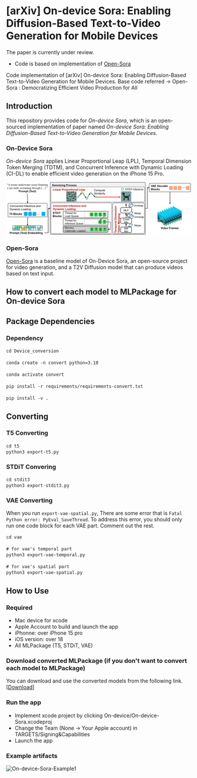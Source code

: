 # [arXiv] On-device Sora: Enabling Diffusion-Based Text-to-Video Generation for Mobile Devices

The paper is currently under review.
* Code is based on implementation of [Open-Sora](https://github.com/hpcaitech/Open-Sora)

Code implementation of  [arXiv] On-device Sora: Enabling Diffusion-Based Text-to-Video Generation for Mobile Devices.
Base code referred ->
Open-Sora : Democratizing Efficient Video Production for All 

## Introduction

This repository provides code for *On-device Sora*, which is an open-sourced implementation of paper named *On-device Sora: Enabling Diffusion-Based Text-to-Video Generation for Mobile Devices*. 


### On-Device Sora
*On-device Sora* applies Linear Proportional Leap (LPL), Temporal Dimension Token Merging (TDTM), and Concurrent Inference with Dynamic Loading (CI-DL) to enable efficient video generation on the iPhone 15 Pro.

![On-Device_Sora](./Figures/overview.jpg)

### Open-Sora

[Open-Sora](https://github.com/hpcaitech/Open-Sora) is a baseline model of On-Device Sora, an open-source project for video generation, and a T2V Diffusion model that can produce videos based on text input.

## How to convert each model to MLPackage for On-device Sora

## Package Dependencies

### Dependency 
```
cd Device_conversion

conda create -n convert python=3.10

conda activate convert

pip install -r requirements/requirements-convert.txt

pip install -v .
```

## Converting

### T5 Converting
```
cd t5
python3 export-t5.py
```

### STDiT Convering
```
cd stdit3
python3 export-stdit3.py
```

### VAE Converting
When you run `export-vae-spatial.py`, There are some error that is `Fatal Python error: PyEval_SaveThread`.
To address this error, you should only run one code block for each VAE part. Comment out the rest.

```
cd vae

# for vae's temporal part
python3 export-vae-temporal.py

# for vae's spatial part
python3 export-vae-spatial.py
```

## How to Use

### Required
* Mac device for xcode
* Apple Account to build and launch the app
* iPhonne: over iPhone 15 pro
* iOS version: over 18
* All MLPackage (T5, STDiT, VAE)

### Download converted MLPackage (if you don't want to convert each model to MLPackage)

You can download and use the converted models from the following link. [[Download](https://drive.google.com/drive/folders/1L6pVi3KmyLygR_pvKofRL-21adKsEb4p?usp=sharing)]

### Run the app
* Implement xcode project by clicking On-device/On-device-Sora.xcodeproj
* Change the Team (None -> Your Apple account) in TARGETS/Signing&Capabilities
* Launch the app
### Example artifacts
![On-device-Sora-Example1](./Figures/On-device-Sora-Example1.gif)
